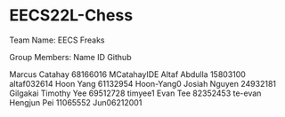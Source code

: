 # EECS22L-Chess

Team Name: EECS Freaks

Group Members:
Name             ID         Github

Marcus Catahay   68166016   MCatahayIDE
Altaf Abdulla    15803100   altaf032614 
Hoon Yang        61132954   Hoon-Yang0
Josiah Nguyen    24932181   Gilgakai
Timothy Yee      69512728   timyee1
Evan Tee         82352453   te-evan
Hengjun Pei      11065552   Jun06212001
